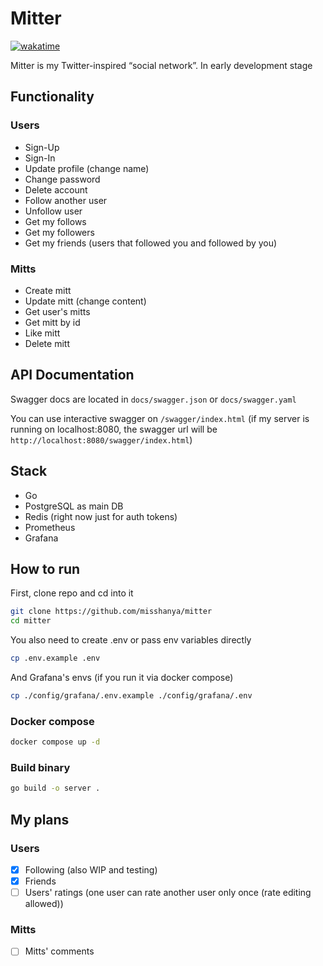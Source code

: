 # Mitter

[![wakatime](https://wakatime.com/badge/user/6c2e820c-673b-4690-9190-7b15c368b37f/project/a0a1543a-1b5c-4206-814b-c661a923cec8.svg?style=for-the-badge)](#)

Mitter is my Twitter-inspired “social network”.
In early development stage

## Functionality

### Users

- Sign-Up
- Sign-In
- Update profile (change name)
- Change password
- Delete account
- Follow another user
- Unfollow user
- Get my follows
- Get my followers
- Get my friends (users that followed you and followed by you)

### Mitts

- Create mitt
- Update mitt (change content)
- Get user's mitts
- Get mitt by id
- Like mitt
- Delete mitt

## API Documentation

Swagger docs are located in `docs/swagger.json` or `docs/swagger.yaml`

You can use interactive swagger on `/swagger/index.html` (if my server is running on localhost:8080, the swagger url will be `http://localhost:8080/swagger/index.html`)

## Stack

- Go
- PostgreSQL as main DB
- Redis (right now just for auth tokens)
- Prometheus
- Grafana

## How to run

First, clone repo and cd into it

```bash
git clone https://github.com/misshanya/mitter
cd mitter
```

You also need to create .env or pass env variables directly

```bash
cp .env.example .env
```

And Grafana's envs (if you run it via docker compose)

```bash
cp ./config/grafana/.env.example ./config/grafana/.env
```

### Docker compose

```bash
docker compose up -d
```

### Build binary

```bash
go build -o server .
```

## My plans

### Users

- [x] Following (also WIP and testing)
- [x] Friends
- [ ] Users' ratings (one user can rate another user only once (rate editing allowed))

### Mitts

- [ ] Mitts' comments
